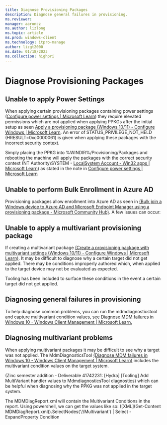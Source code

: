 ```yaml
---
title: Diagnose Provisioning Packages
description: Diagnose general failures in provisioning.
ms.reviewer: 
manager: aaroncz
ms.author: lizlong 
ms.topic: article
ms.prod: windows-client
ms.technology: itpro-manage
author: lizgt2000
ms.date: 01/18/2023
ms.collection: highpri
---
```


# Diagnose Provisioning Packages
<!-- 

change this per ahmed - ask vinay anchor tag 

-->
## Unable to apply Power Settings
When applying certain provisioning packages containing power settings ([Configure power settings | Microsoft Learn](/windows-hardware/customize/power-settings/configure-power-settings?view=windows-11)) they require elevated permissions which are not applied when applying PPKGs after the initial setup as seen [Apply a provisioning package (Windows 10/11) - Configure Windows | Microsoft Learn](/windows/configuration/provisioning-packages/provisioning-apply-package#after-initial-setup). An error of STATUS_PRIVILEGE_NOT_HELD (HRESULT=0xc0000061) is given when applying these packages with the incorrect security context.

Simply placing the PPKG into %WINDIR%/Provisioning/Packages and rebooting the machine will apply the packages with the correct security context (NT Authority\SYSTEM - [LocalSystem Account - Win32 apps | Microsoft Learn](/windows/win32/services/localsystem-account)) as stated in the note in [Configure power settings | Microsoft Learn](/windows-hardware/customize/power-settings/configure-power-settings?view=windows-11)

## Unable to perform Bulk Enrollment in Azure AD
Provisioning packages allow enrollment into Azure AD as seen in [(Bulk join a Windows device to Azure AD and Microsoft Endpoint Manager using a provisioning package - Microsoft Community Hub)](https://techcommunity.microsoft.com/t5/intune-customer-success/bulk-join-a-windows-device-to-azure-ad-and-microsoft-endpoint/ba-p/2381400). A few issues can occur:


<!--

TODO: @Harrison Chotzen 

-->

## Unable to apply a multivariant provisioning package
If creating a multivariant package [(Create a provisioning package with multivariant settings (Windows 10/11) - Configure Windows | Microsoft Learn)](/windows/configuration/provisioning-packages/provisioning-multivariant). It may be difficult to diagnose why a certain target did not get applied. There may be conditions improperly authored which, when applied to the target device may not be evaluated as expected.

<!-- 

fix below
I think that now that the information is combined there is overlap and confusion 

-->
Tooling has been included to surface these conditions in the event a certain target did not get applied.

## Diagnosing general failures in provisioning
To help diagnose common problems, you can run the mdmdiagnosticstool and capture multivariant condition values, see [Diagnose MDM failures in Windows 10 - Windows Client Management | Microsoft Learn.](/windows/client-management/diagnose-mdm-failures-in-windows-10)

## Diagnosing multivariant problems
When applying multivariant packages it may be difficult to see why a target was not applied. The MdmDiagnosticsTool [(Diagnose MDM failures in Windows 10 - Windows Client Management | Microsoft Learn)](/windows/client-management/diagnose-mdm-failures-in-windows-10) includes the multivariant condition values on the target system. 
<!-- 

this need to be fixed

-->
(Zinc semester addition - Deliverable 41742231: [Hydra] [Tooling] Add MultiVariant handler values to MdmdiagnosticsTool diagnostics) which can be helpful when diagnosing why the PPKG was not applied in the target system.

The MDMDiagReport.xml will contain the Multivariant Conditions in the report. Using powershell, we can get the values like so:
([XML](Get-Content MDMDiagReport.xml)).SelectNodes('//Multivariant') | Select -ExpandProperty Condition